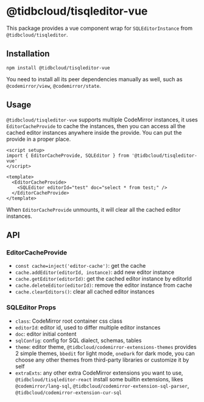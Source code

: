 # @tidbcloud/tisqleditor-vue

This package provides a vue component wrap for `SQLEditorInstance` from `@tidbcloud/tisqleditor`.

## Installation

```shell
npm install @tidbcloud/tisqleditor-vue
```

You need to install all its peer dependencies manually as well, such as `@codemirror/view`, `@codemirror/state`.

## Usage

`@tidbcloud/tisqleditor-vue` supports multiple CodeMirror instances, it uses `EditorCacheProvide` to cache the instances, then you can access all the cached editor instances anywhere inside the provide. You can put the provide in a proper place.

```vue
<script setup>
import { EditorCacheProvide, SQLEditor } from '@tidbcloud/tisqleditor-vue'
</script>

<template>
  <EditorCacheProvide>
    <SQLEditor editorId="test" doc="select * from test;" />
  </EditorCacheProvide>
</template>
```

When `EditorCacheProvide` unmounts, it will clear all the cached editor instances.

## API

### EditorCacheProvide

- `const cache=inject('editor-cache')`: get the cache
- `cache.addEditor(editorId, instance)`: add new editor instance
- `cache.getEditor(editorId)`: get the cached editor instance by editorId
- `cache.deleteEditor(editorId)`: remove the editor instance from cache
- `cache.clearEditors()`: clear all cached editor instances

### SQLEditor Props

- `class`: CodeMirror root container css class
- `editorId`: editor id, used to differ multiple editor instances
- `doc`: editor initial content
- `sqlConfig`: config for SQL dialect, schemas, tables
- `theme`: editor theme, `@tidbcloud/codemirror-extensions-themes` provides 2 simple themes, `bbedit` for light mode, `oneDark` for dark mode, you can choose any other themes from third-party libraries or customize it by self
- `extraExts`: any other extra CodeMirror extensions you want to use, `@tidbcloud/tisqleditor-react` install some builtin extensions, likes `@codemirror/lang-sql`, `@tidbcloud/codemirror-extension-sql-parser`, `@tidbcloud/codemirror-extension-cur-sql`
